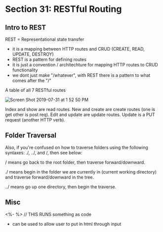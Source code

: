# Section 31: RESTful Routing

## Intro to REST

REST = Representational state transfer

- it is a mapping between HTTP routes and CRUD (CREATE, READ, UPDATE, DESTROY)
- REST is a pattern for defining routes
- it is just a convention / architechture for mapping HTTP routes to CRUD functionality
- we dont just make "/whatever", with REST there is a pattern to what comes after the "/"

A table of all 7 RESTful routes

![Screen Shot 2019-07-31 at 1 52 50 PM](https://user-images.githubusercontent.com/42192106/62235369-cdc3af80-b39a-11e9-82e2-c072c8887754.png)

Index and show are read routes.
New and create are create routes (one is get other is post req).
Edit and update are update routes.
Update is a PUT request (another HTTP verb).

## Folder Traversal

Also, if you're confused on how to traverse folders using the following syntaxes: ./, ../, and /, then see below:

/ means go back to the root folder, then traverse forward/downward.

./ means begin in the folder we are currently in (current working directory) and traverse forward/downward in the tree.

../ means go up one directory, then begin the traverse.

## Misc

<%-  %>   // THIS RUNS something as code

- can be used to allow user to put in html through input
